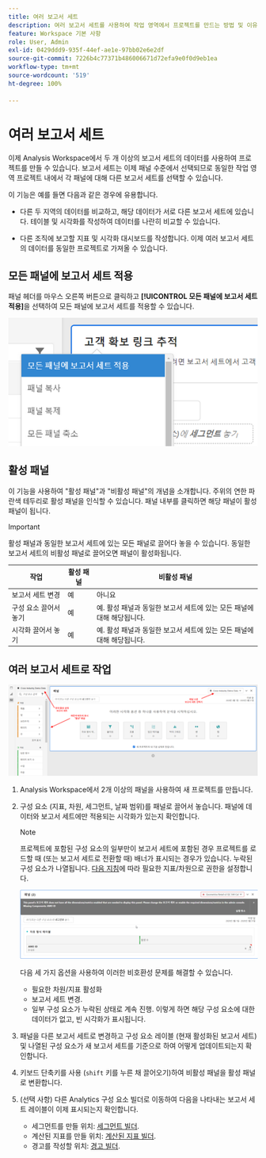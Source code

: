 ```yaml
---
title: 여러 보고서 세트
description: 여러 보고서 세트를 사용하여 작업 영역에서 프로젝트를 만드는 방법 및 이유 알아보기
feature: Workspace 기본 사항
role: User, Admin
exl-id: 0429ddd9-935f-44ef-ae1e-97bb02e6e2df
source-git-commit: 7226b4c77371b486006671d72efa9e0f0d9eb1ea
workflow-type: tm+mt
source-wordcount: '519'
ht-degree: 100%

---
```


# 여러 보고서 세트

이제 Analysis Workspace에서 두 개 이상의 보고서 세트의 데이터를 사용하여 프로젝트를 만들 수 있습니다. 보고서 세트는 이제 패널 수준에서 선택되므로 동일한 작업 영역 프로젝트 내에서 각 패널에 대해 다른 보고서 세트를 선택할 수 있습니다.

이 기능은 예를 들면 다음과 같은 경우에 유용합니다.

* 다른 두 지역의 데이터를 비교하고, 해당 데이터가 서로 다른 보고서 세트에 있습니다. 테이블 및 시각화를 작성하여 데이터를 나란히 비교할 수 있습니다.

* 다른 조직에 보고할 지표 및 시각화 대시보드를 작성합니다. 이제 여러 보고서 세트의 데이터를 동일한 프로젝트로 가져올 수 있습니다.

## 모든 패널에 보고서 세트 적용

패널 헤더를 마우스 오른쪽 버튼으로 클릭하고 **[!UICONTROL 모든 패널에 보고서 세트 적용]**&#x200B;을 선택하여 모든 패널에 보고서 세트를 적용할 수 있습니다.

![](assets/apply-rs-all-panels.png)

## 활성 패널

이 기능을 사용하여 &quot;활성 패널&quot;과 &quot;비활성 패널&quot;의 개념을 소개합니다. 주위의 연한 파란색 테두리로 활성 패널을 인식할 수 있습니다. 패널 내부를 클릭하면 해당 패널이 활성 패널이 됩니다.

>[!IMPORTANT]
>활성 패널과 동일한 보고서 세트에 있는 모든 패널로 끌어다 놓을 수 있습니다. 동일한 보고서 세트의 비활성 패널로 끌어오면 패널이 활성화됩니다.

| 작업 | 활성 패널 | 비활성 패널 |
|---|---|---|
| 보고서 세트 변경 | 예 | 아니요 |
| 구성 요소 끌어서 놓기 | 예 | 예. 활성 패널과 동일한 보고서 세트에 있는 모든 패널에 대해 해당됩니다. |
| 시각화 끌어서 놓기 | 예 | 예. 활성 패널과 동일한 보고서 세트에 있는 모든 패널에 대해 해당됩니다. |

## 여러 보고서 세트로 작업

![](assets/mrs-ui.png)

1. Analysis Workspace에서 2개 이상의 패널을 사용하여 새 프로젝트를 만듭니다.

1. 구성 요소 (지표, 차원, 세그먼트, 날짜 범위)를 패널로 끌어서 놓습니다. 패널에 데이터와 보고서 세트에만 적용되는 시각화가 있는지 확인합니다.


   >[!NOTE]
   >프로젝트에 포함된 구성 요소의 일부만이 보고서 세트에 포함된 경우 프로젝트를 로드할 때 (또는 보고서 세트로 전환할 때) 배너가 표시되는 경우가 있습니다. 누락된 구성 요소가 나열됩니다. [다음 지침](/help/admin/admin-console/permissions/product-profile.md)에 따라 필요한 지표/차원으로 권한을 설정합니다.

   ![](assets/incompat-rs.png)

   다음 세 가지 옵션을 사용하여 이러한 비호환성 문제를 해결할 수 있습니다.
   * 필요한 차원/지표 활성화
   * 보고서 세트 변경.
   * 일부 구성 요소가 누락된 상태로 계속 진행. 이렇게 하면 해당 구성 요소에 대한 데이터가 없고, 빈 시각화가 표시됩니다.

1. 패널을 다른 보고서 세트로 변경하고 구성 요소 레이블 (현재 활성화된 보고서 세트) 및 나열된 구성 요소가 새 보고서 세트를 기준으로 하여 어떻게 업데이트되는지 확인합니다.

1. 키보드 단축키를 사용 (`shift` 키를 누른 채 끌어오기)하여 비활성 패널을 활성 패널로 변환합니다.

1. (선택 사항) 다른 Analytics 구성 요소 빌더로 이동하여 다음을 나타내는 보고서 세트 레이블이 이제 표시되는지 확인합니다.

   * 세그먼트를 만들 위치: [세그먼트 빌더](https://experienceleague.adobe.com/docs/analytics/components/segmentation/segmentation-workflow/seg-build.html?lang=ko-KR).
   * 계산된 지표를 만들 위치: [계산된 지표 빌더](https://experienceleague.adobe.com/docs/analytics/components/calculated-metrics/calcmetric-workflow/cm-build-metrics.html?lang=ko-KR).
   * 경고를 작성할 위치: [경고 빌더](https://experienceleague.adobe.com/docs/analytics/components/alerts/alert-builder.html?lang=ko-KR).
